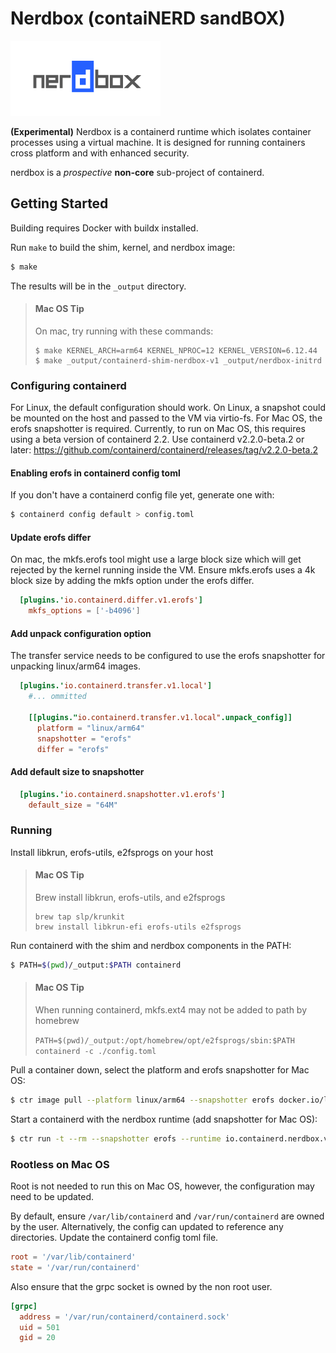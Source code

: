# Nerdbox (contaiNERD sandBOX)

<picture>
  <source media="(prefers-color-scheme: light)" srcset="docs/images/nerdbox.svg">
  <source media="(prefers-color-scheme: dark)" srcset="docs/images/nerdbox-white.svg">
  <img alt="logo" src="docs/images/nerdbox.svg">
</picture>

__(Experimental)__ Nerdbox is a containerd runtime which isolates container
processes using a virtual machine. It is designed for running containers
cross platform and with enhanced security.

nerdbox is a _prospective_ **non-core** sub-project of containerd.

## Getting Started

Building requires Docker with buildx installed.

Run `make` to build the shim, kernel, and nerdbox image:

```bash
$ make
```

The results will be in the `_output` directory.

> #### Mac OS Tip
> 
> On mac, try running with these commands:
> ```
> $ make KERNEL_ARCH=arm64 KERNEL_NPROC=12 KERNEL_VERSION=6.12.44
> $ make _output/containerd-shim-nerdbox-v1 _output/nerdbox-initrd
> ```

### Configuring containerd

For Linux, the default configuration should work. On Linux, a snapshot could be
mounted on the host and passed to the VM via virtio-fs. For Mac OS, the erofs
snapshotter is required. Currently, to run on Mac OS, this requires using a
beta version of containerd 2.2. Use containerd v2.2.0-beta.2 or later:
https://github.com/containerd/containerd/releases/tag/v2.2.0-beta.2

#### Enabling erofs in containerd config toml

If you don't have a containerd config file yet, generate one with:

```bash
$ containerd config default > config.toml
```

#### Update erofs differ

On mac, the mkfs.erofs tool might use a large block size which will get rejected
by the kernel running inside the VM. Ensure mkfs.erofs uses a 4k block size
by adding the mkfs option under the erofs differ.


```toml
  [plugins.'io.containerd.differ.v1.erofs']
    mkfs_options = ['-b4096']
```

#### Add unpack configuration option

The transfer service needs to be configured to use the erofs snapshotter for
unpacking linux/arm64 images.

```toml
  [plugins.'io.containerd.transfer.v1.local']
    #... ommitted

    [[plugins."io.containerd.transfer.v1.local".unpack_config]]
      platform = "linux/arm64"
      snapshotter = "erofs"
      differ = "erofs"
```

#### Add default size to snapshotter

```toml
  [plugins.'io.containerd.snapshotter.v1.erofs']
    default_size = "64M"

```

### Running

Install libkrun, erofs-utils, e2fsprogs on your host

> #### Mac OS Tip
>
> Brew install libkrun, erofs-utils, and e2fsprogs
> 
> ```
> brew tap slp/krunkit
> brew install libkrun-efi erofs-utils e2fsprogs
> ```

Run containerd with the shim and nerdbox components in the PATH:

```bash
$ PATH=$(pwd)/_output:$PATH containerd
```

> #### Mac OS Tip
>
> When running containerd, mkfs.ext4 may not be added to path by homebrew
>
> `PATH=$(pwd)/_output:/opt/homebrew/opt/e2fsprogs/sbin:$PATH containerd -c ./config.toml`
>

Pull a container down, select the platform and erofs snapshotter for Mac OS:

```bash
$ ctr image pull --platform linux/arm64 --snapshotter erofs docker.io/library/alpine:latest
```

Start a containerd with the nerdbox runtime (add snapshotter for Mac OS):

```bash
$ ctr run -t --rm --snapshotter erofs --runtime io.containerd.nerdbox.v1 docker.io/library/alpine:latest test /bin/sh
```

### Rootless on Mac OS

Root is not needed to run this on Mac OS, however, the configuration may need to
be updated.

By default, ensure `/var/lib/containerd` and `/var/run/containerd` are owned by
the user. Alternatively, the config can updated to reference any directories.
Update the containerd config toml file.

```toml
root = '/var/lib/containerd'
state = '/var/run/containerd'
```

Also ensure that the grpc socket is owned by the non root user.

```toml
[grpc]
  address = '/var/run/containerd/containerd.sock'
  uid = 501
  gid = 20
```
